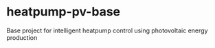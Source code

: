 # heatpump-pv-base
Base project for intelligent heatpump control using photovoltaic energy production
